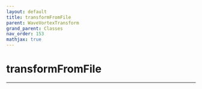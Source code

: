```yaml
---
layout: default
title: transformFromFile
parent: WaveVortexTransform
grand_parent: Classes
nav_order: 153
mathjax: true
---
```


#  transformFromFile




---

